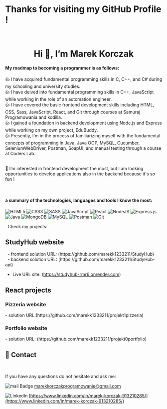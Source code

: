 # Thanks for visiting my GitHub Profile !

&nbsp;

<h1 align="center">Hi 👋, I’m Marek Korczak</h1>

#### My roadmap to becoming a programmer is as follows:

:thumbsup: I have acquired fundamental programming skills in C, C++, and C# during my schooling and university studies. <br>
:thumbsup: I have delved into fundamental programming skills in C++, JavaScript while working in the role of an automation engineer. <br>
:thumbsup: I have covered the basic frontend development skills including HTML, CSS, Sass, JavaScript, React, and Git through courses at Samuraj Programowania and kodilla. <br>
:thumbsup: I gained a foundation in backend development using Node.js and Express while working on my own project, EduBuddy. <br>
:thumbsup: Presently, I'm in the process of familiarizing myself with the fundamental concepts of programming in Java, Java OOP, MySQL, Cucumber, SeleniumWebDriver, Postman, SoapUI, and manual testing through a course at Coders Lab. <br> <br>

👀 I’m interested in frontend development the most, but I am looking opportunities to develop applications also in the backend because it's so fun !

&nbsp;

#### a summary of the technologies, languages ​​and tools I know the most:

![HTML5](https://img.shields.io/badge/html5-%23E34F26.svg?style=for-the-badge&logo=html5&logoColor=white)
![CSS3](https://img.shields.io/badge/css3-%231572B6.svg?style=for-the-badge&logo=css3&logoColor=white)
![SASS](https://img.shields.io/badge/SASS-hotpink.svg?style=for-the-badge&logo=SASS&logoColor=white)
![JavaScript](https://img.shields.io/badge/javascript-%23323330.svg?style=for-the-badge&logo=javascript&logoColor=%23F7DF1E)
![React](https://img.shields.io/badge/react-%2320232a.svg?style=for-the-badge&logo=react&logoColor=%2361DAFB)
![NodeJS](https://img.shields.io/badge/node.js-6DA55F?style=for-the-badge&logo=node.js&logoColor=white)
![Express.js](https://img.shields.io/badge/express.js-%23404d59.svg?style=for-the-badge&logo=express&logoColor=%2361DAFB)
![Java](https://img.shields.io/badge/java-%23ED8B00.svg?style=for-the-badge&logo=openjdk&logoColor=white)
![MongoDB](https://img.shields.io/badge/MongoDB-%234ea94b.svg?style=for-the-badge&logo=mongodb&logoColor=white)
![MySQL](https://img.shields.io/badge/mysql-%2300f.svg?style=for-the-badge&logo=mysql&logoColor=white)
![Postman](https://img.shields.io/badge/Postman-FF6C37?style=for-the-badge&logo=postman&logoColor=white)
![Git](https://img.shields.io/badge/git-%23F05033.svg?style=for-the-badge&logo=git&logoColor=white)

&nbsp;
Check my projects:
&nbsp;

<h2>StudyHub website</h2>
&nbsp;
- frontend solution URL: (https://github.com/marekk1233211/StudyHub) <br>
&nbsp;
- backend solution URL: (https://github.com/marekk1233211/StudyHub-api)

- Live URL site: (https://studyhub-rmr6.onrender.com)
&nbsp;
<h2>React projects</h2>
<h3>Pizzeria website</h3>
- solution URL:(https://github.com/marekk1233211/projekt1pizzeria)
&nbsp;
<h3>Portfolio website</h3>
- solution URL: (https://github.com/marekk1233211/projekt0portfolio)
  &nbsp;

## 💬 Contact

&nbsp;

If you have any questions do not hesitate and ask me:

![mail Badge](https://img.shields.io/badge/-mail-c14438?style=for-the-badge&logo=Gmail&logoColor=white) marekkorczakprogramowanie@gmail.com

![LinkedIn](https://img.shields.io/badge/-LinkedIn-blue?style=for-the-badge&logo=Linkedin&logoColor=white) [https://www.linkedin.com/in/marek-korczak-913210285/](https://www.linkedin.com/in/marek-korczak-913210285/)

<!---
marekk1233211/marekk1233211 is a ✨ special ✨ repository because its `README.md` (this file) appears on your GitHub profile.
You can click the Preview link to take a look at your changes.
--->
